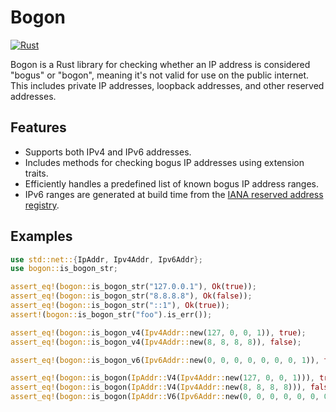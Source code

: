 # Bogon

[![Rust](https://github.com/Alextopher/bogon/actions/workflows/rust.yaml/badge.svg)](https://github.com/Alextopher/bogon/actions/workflows/rust.yaml)

Bogon is a Rust library for checking whether an IP address is considered "bogus" or "bogon", meaning it's not valid for use on the public internet. This includes private IP addresses, loopback addresses, and other reserved addresses.

## Features

- Supports both IPv4 and IPv6 addresses.
- Includes methods for checking bogus IP addresses using extension traits.
- Efficiently handles a predefined list of known bogus IP address ranges.
- IPv6 ranges are generated at build time from the [IANA reserved address registry](https://www.iana.org/assignments/ipv6-unicast-address-assignments/ipv6-unicast-address-assignments.xhtml).

## Examples

```rust
use std::net::{IpAddr, Ipv4Addr, Ipv6Addr};
use bogon::is_bogon_str;

assert_eq!(bogon::is_bogon_str("127.0.0.1"), Ok(true));
assert_eq!(bogon::is_bogon_str("8.8.8.8"), Ok(false));
assert_eq!(bogon::is_bogon_str("::1"), Ok(true));
assert!(bogon::is_bogon_str("foo").is_err());

assert_eq!(bogon::is_bogon_v4(Ipv4Addr::new(127, 0, 0, 1)), true);
assert_eq!(bogon::is_bogon_v4(Ipv4Addr::new(8, 8, 8, 8)), false);

assert_eq!(bogon::is_bogon_v6(Ipv6Addr::new(0, 0, 0, 0, 0, 0, 0, 1)), true);

assert_eq!(bogon::is_bogon(IpAddr::V4(Ipv4Addr::new(127, 0, 0, 1))), true);
assert_eq!(bogon::is_bogon(IpAddr::V4(Ipv4Addr::new(8, 8, 8, 8))), false);
assert_eq!(bogon::is_bogon(IpAddr::V6(Ipv6Addr::new(0, 0, 0, 0, 0, 0, 0, 1))), true);
```
